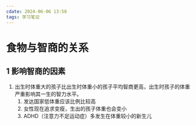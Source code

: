 ```yaml
---
cdate: 2024-06-06 13:58
tags: 学习笔记 
---
```


# 食物与智商的关系

## 1 影响智商的因素

1. 出生时体重大的孩子比出生时体重小的孩子平均智商更高，出生时孩子的体重严重影响其一生的智力水平。
	1. 发达国家低体重应该比例比较高
	2. 女性现在追求变瘦，生出的孩子体重也会变小
	3. ADHD（注意力不足运动症）多发生在体重较小的新生儿